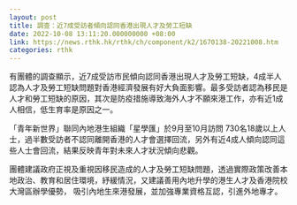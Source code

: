 ```yaml
---
layout: post
title: 調查：近7成受訪者傾向認同香港出現人才及勞工短缺
date: 2022-10-08 13:11:20.000000000 +08:00
link: https://news.rthk.hk/rthk/ch/component/k2/1670138-20221008.htm
categories: rthk
---
```


有團體的調查顯示，近7成受訪市民傾向認同香港出現人才及勞工短缺，4成半人認為人才及勞工短缺問題對香港經濟發展有好大負面影響。最多受訪者認為移民是人才和勞工短缺的原因，其次是防疫措施導致海外人才不願來港工作，亦有近1成人相信，低生育率是原因之一。

「青年新世界」聯同內地港生組織「星學匯」於9月至10月訪問 730名18歲以上人士，過半數受訪者不認同離開香港的人才會選擇回流，另外有近4成人傾向認同這些人士會回流，結果反映青年對未來人才狀況傾向悲觀。

團體建議政府正視及重視因移民造成的人才及勞工短缺問題，透過實際政策改善本地政治、教育和居住環境，紓緩情況，又建議善用內地升學的港生人才及香港院校大灣區辦學優勢， 吸引內地生來港發展，並加強專業資格互認，引進外地專才。
